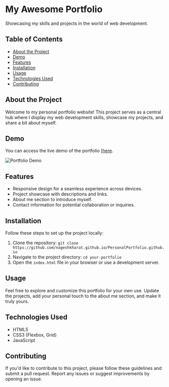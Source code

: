 # My Awesome Portfolio

Showcasing my skills and projects in the world of web development.

## Table of Contents
- [About the Project](#about-the-project)
- [Demo](#demo)
- [Features](#features)
- [Installation](#installation)
- [Usage](#usage)
- [Technologies Used](#technologies-used)
- [Contributing](#contributing)
  
## About the Project
Welcome to my personal portfolio website! This project serves as a central hub where I display my web development skills, showcase my projects, and share a bit about myself.

## Demo
You can access the live demo of the portfolio [[here](https://nageshkharat.github.io/PersonalPortfolio.github.io](https://nageshkharat.github.io/Portfolio.app/)).

![Portfolio Demo](demo.gif)

## Features
- Responsive design for a seamless experience across devices.
- Project showcase with descriptions and links.
- About me section to introduce myself.
- Contact information for potential collaboration or inquiries.

## Installation
Follow these steps to set up the project locally:

1. Clone the repository: `git clone https://github.com/nageshkharat.github.io/PersonalPortfolio.github.io`
2. Navigate to the project directory: `cd your-portfolio`
3. Open the `index.html` file in your browser or use a development server.

## Usage
Feel free to explore and customize this portfolio for your own use. Update the projects, add your personal touch to the about me section, and make it truly yours.

## Technologies Used
- HTML5
- CSS3 (Flexbox, Grid)
- JavaScript

## Contributing
If you'd like to contribute to this project, please follow these guidelines and submit a pull request. Report any issues or suggest improvements by opening an issue.
